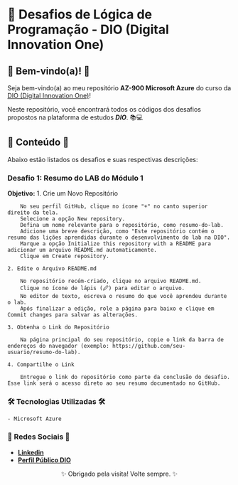 # 🚀 Desafios de Lógica de Programação - DIO (Digital Innovation One)

## 🎉 Bem-vindo(a)! 🎉

  Seja bem-vindo(a) ao meu repositório **AZ-900 Microsoft Azure** do curso da [DIO (Digital Innovation One)](https://www.dio.me)!

  Neste repositório, você encontrará todos os códigos dos desafios propostos na plataforma de estudos **_DIO_**. 📚💻



## 📂 Conteúdo 📂

  Abaixo estão listados os desafios e suas respectivas descrições:

### Desafio 1: Resumo do LAB do Módulo 1
    
  **Objetivo:**
    1. Crie um Novo Repositório

        No seu perfil GitHub, clique no ícone "+" no canto superior direito da tela.
        Selecione a opção New repository.
        Defina um nome relevante para o repositório, como resumo-do-lab.    
        Adicione uma breve descrição, como "Este repositório contém o resumo das lições aprendidas durante o desenvolvimento do lab na DIO".
        Marque a opção Initialize this repository with a README para adicionar um arquivo README.md automaticamente.
        Clique em Create repository.

    2. Edite o Arquivo README.md

        No repositório recém-criado, clique no arquivo README.md.
        Clique no ícone de lápis (🖉) para editar o arquivo.
        No editor de texto, escreva o resumo do que você aprendeu durante o lab.
        Após finalizar a edição, role a página para baixo e clique em Commit changes para salvar as alterações.

    3. Obtenha o Link do Repositório

        Na página principal do seu repositório, copie o link da barra de endereços do navegador (exemplo: https://github.com/seu-usuario/resumo-do-lab).

    4. Compartilhe o Link

        Entregue o link do repositório como parte da conclusão do desafio. Esse link será o acesso direto ao seu resumo documentado no GitHub.


### 🛠️ Tecnologias Utilizadas 🛠️
    - Microsoft Azure


### 📧 Redes Sociais 📧

- **[Linkedin](https://www.linkedin.com/in/adslustosa/)**
- **[Perfil Público DIO](https://www.dio.me/users/asdlustosa)**



<div align="center"> ✨ Obrigado pela visita! Volte sempre. ✨ </div>

